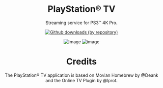 <div align="center"> 

# PlayStation® TV
Streaming service for PS3™ 4K Pro.
  
[![Github downloads (by repository)](https://img.shields.io/github/downloads/PS3-4K-Pro/PlayStation-TV/total.svg?style=social)](https://github.com/PS3-4K-Pro/PlayStation-TV/releases)
  
  
![image](https://user-images.githubusercontent.com/74815634/148670748-c7821cbd-4f98-451f-8391-de2a60ffc455.png)
![image](https://user-images.githubusercontent.com/74815634/167343923-2dc5f663-6eb5-43e9-8ad2-5dc344ca47bb.png)

# Credits
The PlayStation® TV application is based on Movian Homebrew by @Deank and the Online TV Plugin by @lprot.

</div>
